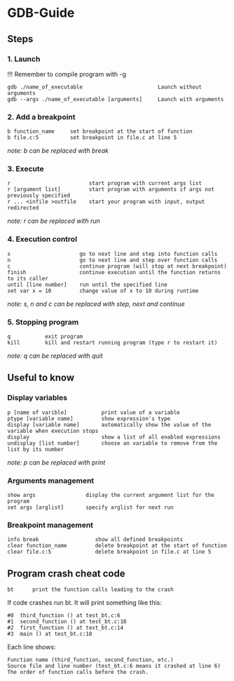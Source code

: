 # GDB-Guide

## Steps

### 1.  Launch
!!! Remember to compile program with -g
```
gdb ./name_of_executable                        Launch without arguments
gdb --args ./name_of_executable [arguments]     Launch with arguments
```
### 2.  Add a breakpoint
```
b function_name     set breakpoint at the start of function
b file.c:5          set breakpoint in file.c at line 5
```
*note: b can be replaced with break*

### 3.  Execute
```
r                         start program with current args list
r [argument list]         start program with arguments if args not previously specified
r ... <infile >outfile    start your program with input, output redirected
```
*note: r can be replaced with run*

### 4.	Execution control
```
s                      go to next line and step into function calls
n                      go to next line and step over function calls
c                      continue program (will stop at next breakpoint)
finish                 continue execution until the function returns to its caller
until [line number]    run until the specified line
set var x = 10         change value of x to 10 during runtime
```
*note: s, n and c can be replaced with step, next and continue*

### 5.  Stopping program
```
q           exit program
kill        kill and restart running program (type r to restart it)
```
*note: q can be replaced with quit*

## Useful to know

### Display variables
```
p [name of varible]           print value of a variable
ptype [variable name]         show expression's type
display [variable name]       automatically show the value of the variable when execution stops
display                       show a list of all enabled expressions
undisplay [list number]       choose an variable to remove from the list by its number
```
*note: p can be replaced with print*

### Arguments management
```
show args                display the current argument list for the program
set args [arglist]       specify arglist for next run
```
### Breakpoint management
```
info break                  show all defined breakpoints
clear function_name         delete breakpoint at the start of function
clear file.c:5              delete breakpoint in file.c at line 5
```
## Program crash cheat code
```
bt      print the function calls leading to the crash
```
If code crashes run bt. It will print something like this:

    #0  third_function () at test_bt.c:6
    #1  second_function () at test_bt.c:10
    #2  first_function () at test_bt.c:14
    #3  main () at test_bt.c:18
Each line shows:

    Function name (third_function, second_function, etc.)
    Source file and line number (test_bt.c:6 means it crashed at line 6)
    The order of function calls before the crash.
